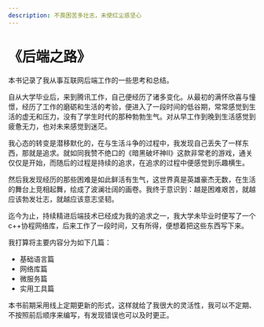 ```yaml
---
description: 不畏困苦多壮志，未使红尘惑坚心
---
```


# 《后端之路》

本书记录了我从事互联网后端工作的一些思考和总结。

自从大学毕业后，来到腾讯工作，自己便经历了诸多变化。从最初的满怀欣喜与憧憬，经历了工作的磨砺和生活的考验，便进入了一段时间的低谷期，常常感觉到生活的虚无和压力，没有了学生时代的那种勃勃生气。对从早工作到晚到生活感觉到疲惫无力，也对未来感觉到迷茫。

我心态的转变是潜移默化的，在与生活斗争的过程中，我发现自己丢失了一样东西，那就是追求。就如同我赞不绝口的《暗黑破坏神II》这款非常老的游戏，通关仅仅是开始，而随后的过程是持续的追求，在追求的过程中便感觉到乐趣横生。

然后我发现经历的那些困难是如此鲜活有生气，这世界真是英雄豪杰无数，在生活的舞台上竞相起舞，绘成了波澜壮阔的画卷。我终于意识到：越是困难艰苦，就越应该勃发壮志，就越应该意志坚韧。

迄今为止，持续精进后端技术已经成为我的追求之一，我大学未毕业时便写了一个c++协程网络库，后来工作了一段时间，又有所得，便想着把这些东西写下来。

我打算将主要内容分为如下几篇：

* 基础语言篇
* 网络库篇
* 微服务篇
* 实用工具篇

本书前期采用线上定期更新的形式，这样就给了我很大的灵活性，我可以不定期、不按照前后顺序来编写，有发现错误也可以及时更正。

